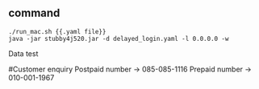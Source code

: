 command
-------
~~~
./run_mac.sh {{.yaml file}}
java -jar stubby4j520.jar -d delayed_login.yaml -l 0.0.0.0 -w
~~~

Data test

#Customer enquiry
Postpaid number -> 085-085-1116
Prepaid number -> 010-001-1967
